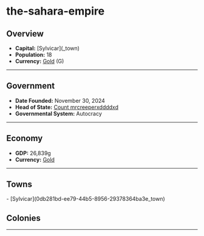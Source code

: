 <!--UNDEDITED FILE, remove this entire line if this file has been edited!-->
# <!--NAME-->the-sahara-empire<!--NAME-->

## Overview

- **Capital:** <!--CAPITAL_LINK-->[Sylvicar](<none>_town)<!--CAPITAL_LINK-->
- **Population:** <!--POPULATION-->18<!--POPULATION-->
- **Currency:** <!--CURRENCY_LINK-->[Gold](Gold_currency)<!--CURRENCY_LINK--> (<!--CURRENCY_ABV-->G<!--CURRENCY_ABV-->)

---

## Government

- **Date Founded:** <!--FOUNDED-->November 30, 2024<!--FOUNDED-->
- **Head of State:** <!--LEADER_TITLE_LINK-->[Count mrcreeperxddddxd](mrcreeperxddddxd_user)<!--LEADER_TITLE_LINK-->
- **Governmental System:** <!--GOVERNMENT-->Autocracy<!--GOVERNMENT-->

---

## Economy

- **GDP:** <!--GDP-->26,839g<!--GDP-->
- **Currency:** <!--CURRENCY_LINK-->[Gold](Gold_currency)<!--CURRENCY_LINK-->

---

## Towns

<!--TOWNS-->- [Sylvicar](0db281bd-ee79-44b5-8956-29378364ba3e_town)<!--TOWNS-->

## Colonies

<!--COLONIES--><!--COLONIES-->

---